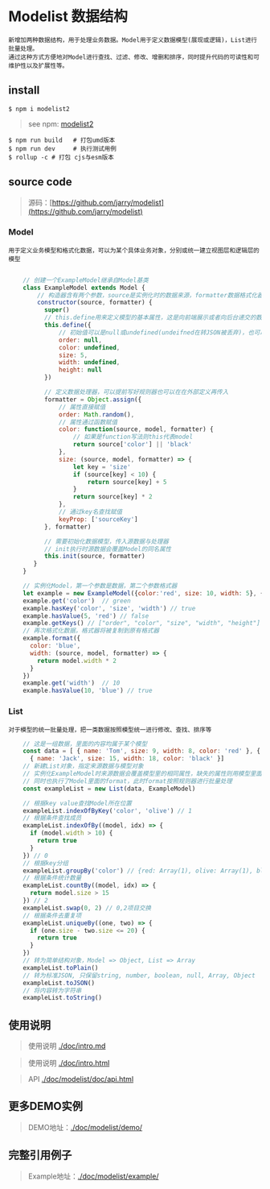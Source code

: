 # Modelist 数据结构

    新增加两种数据结构，用于处理业务数据。Model用于定义数据模型(展现或逻辑)，List进行批量处理。
    通过这种方式方便地对Model进行查找、过滤、修改、增删和排序，同时提升代码的可读性和可维护性以及扩展性等。


## install
```shell
$ npm i modelist2
```
> see npm: [modelist2](https://www.npmjs.com/package/modelist2)
  

```shell
$ npm run build   # 打包umd版本
$ npm run dev     # 执行测试用例
$ rollup -c # 打包 cjs与esm版本
```

## source code


> 源码：[https://github.com/jarry/modelist](https://github.com/jarry/modelist)



### Model

    用于定义业务模型和格式化数据，可以为某个具体业务对象，分别或统一建立视图层和逻辑层的模型

```javascript

    // 创建一个ExampleModel继承自Model基类
    class ExampleModel extends Model {
        // 构造器含有两个参数，source是实例化时的数据来源，formatter数据格式化器。
        constructor(source, formatter) {
          super()
          // this.define用来定义模型的基本属性，这是向前端展示或者向后台递交的数据模型，可以根据业务与展现情况设置
          this.define({
              // 初始值可以是null或undefined(undeifned在转JSON被丢弃)，也可以是默认值，建议增加描述说明
              order: null,
              color: undefined,
              size: 5,
              width: undefined,
              height: null
          })

          // 定义数据处理器，可以提前写好规则器也可以在在外部定义再传入
          formatter = Object.assign({
              // 属性直接赋值
              order: Math.random(),
              // 属性通过函数赋值
              color: function(source, model, formatter) {
                  // 如果是function写法则this代表model
                  return source['color'] || 'black'
              },
              size: (source, model, formatter) => {
                  let key = 'size'
                  if (source[key] < 10) {
                      return source[key] + 5
                  }
                  return source[key] * 2
              },
              // 通过key名查找赋值
              keyProp: ['sourceKey']
          }, formatter)

          // 需要初始化数据模型，传入源数据与处理器
          // init执行时源数据会覆盖Model的同名属性
          this.init(source, formatter)
       }
    }

    // 实例化Model，第一个参数是数据，第二个参数格式器
    let example = new ExampleModel({color:'red', size: 10, width: 5}, { color: 'green'})
    example.get('color')  // green
    example.hasKey('color', 'size', 'width') // true
    example.hasValue(5, 'red') // false
    example.getKeys() // ["order", "color", "size", "width", "height"]
    // 再次格式化数据，格式器将被复制到原有格式器
    example.format({
      color: 'blue',
      width: (source, model, formatter) => {
        return model.width * 2
      }
    })
    example.get('width')  // 10
    example.hasValue(10, 'blue') // true
```

### List

    对于模型的统一批量处理，把一类数据按照模型统一进行修改、查找、排序等

```javascript
    // 这是一组数据，里面的内容均属于某个模型
    const data = [ { name: 'Tom', size: 9, width: 8, color: 'red' }, { name: 'Hans', size: 20, width: 28, color: 'olive' },
      { name: 'Jack', size: 15, width: 18, color: 'black' }]
    // 新建List对象，指定来源数据与模型对象
    // 实例化ExampleModel时来源数据会覆盖模型里的相同属性，缺失的属性则用模型里面的默认值。
    // 同时也执行了Model里面的format，此时format按照规则器进行批量处理
    const exampleList = new List(data, ExampleModel)

    // 根据key value查找Model所在位置
    exampleList.indexOfByKey('color', 'olive') // 1
    // 根据条件查找成员
    exampleList.indexOfBy((model, idx) => {
      if (model.width > 10) {
        return true
      }
    }) // 0
    // 根据key分组
    exampleList.groupBy('color') // {red: Array(1), olive: Array(1), black: Array(1)}
    // 根据条件统计数量
    exampleList.countBy((model, idx) => {
      return model.size > 15
    }) // 2
    exampleList.swap(0, 2) // 0,2项目交换
    // 根据条件去重复项
    exampleList.uniqueBy((one, two) => {
      if (one.size - two.size <= 20) {
        return true
      }
    })
    // 转为简单结构对象，Model => Object, List => Array
    exampleList.toPlain()
    // 转为标准JSON, 只保留string, number, boolean, null, Array, Object
    exampleList.toJSON()
    // 将内容转为字符串
    exampleList.toString()
```

## 使用说明

> 使用说明 [./doc/intro.md](./doc/intro.md)

> 使用说明 [./doc/intro.html](./doc/modelist/doc/intro.html)

> API [./doc/modelist/doc/api.html](./doc/modelist/doc/api.html)

## 更多DEMO实例

> DEMO地址：[./doc/modelist/demo/](./doc/modelist/demo/)


## 完整引用例子

> Example地址：[./doc/modelist/example/](./doc/modelist/example/)
